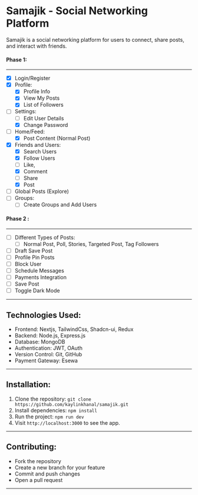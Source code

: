 <!-- 
// // Phase 1 - 20 days
// //   0) Login/Register
// //   1) Profile -> a) view my posts
// //                 b) list of followers
// //   2) Settings -a) User details edit
// //                   -b) password change
// //                   // -c) dark mode*
// //   3) Home/feed - post
// //           a) User must be able to post (normal post)
          
// //   4) Friends and Users:
// //           a) Search users
// //           b) Follow
// //           c) Friends can like,comment, share,  post
// //   5) Global posts (Explore)
// //   6) Groups (Create a group and add users there)
  

// // Phase 2 - 20days
// //   a) Different types of post: normal post, poll, stories, targeted post, tag followers in post
// //   b) Draft save post / profile pin posts
// //   c) block user
// //   d) Message -> schedule message
// //   e) Payment 
// //   f) Save post
-->

# Samajik - Social Networking Platform

Samajik is a social networking platform for users to connect, share posts, and interact with friends.



#### Phase 1:
-------------------
- [x] Login/Register
- [x] Profile:
  - [x] Profile Info
  - [x] View My Posts
  - [x] List of Followers
- [ ] Settings:
  - [ ] Edit User Details
  - [x] Change Password
- [ ] Home/Feed:
  - [x] Post Content (Normal Post)
- [x] Friends and Users:
  - [x] Search Users
  - [x] Follow Users
  - [ ] Like,
  - [x] Comment
  - [ ]  Share
  - [x]   Post
- [ ] Global Posts (Explore)
- [ ] Groups:
  - [ ] Create Groups and Add Users

#### Phase 2 :
-------------------
- [ ] Different Types of Posts:
  - [ ] Normal Post, Poll, Stories, Targeted Post, Tag Followers
- [ ] Draft Save Post
- [ ] Profile Pin Posts
- [ ] Block User
- [ ] Schedule Messages
- [ ] Payments Integration
- [ ] Save Post
- [ ] Toggle Dark Mode

-------------

Technologies Used:
-------------
- Frontend: Nextjs, TailwindCss, Shadcn-ui, Redux
- Backend: Node.js, Express.js
- Database: MongoDB
- Authentication: JWT, OAuth
- Version Control: Git, GitHub
- Payment Gateway: Esewa

------------


Installation:
-------------
1. Clone the repository: 
   ```git clone https://github.com/kaylinkhanal/samajik.git```
2. Install dependencies: 
   ```npm install```
3. Run the project: 
   ```npm run dev```
5. Visit `http://localhost:3000` to see the app.

-------------

Contributing:
--------------
- Fork the repository
- Create a new branch for your feature
- Commit and push changes
- Open a pull request

-------------



